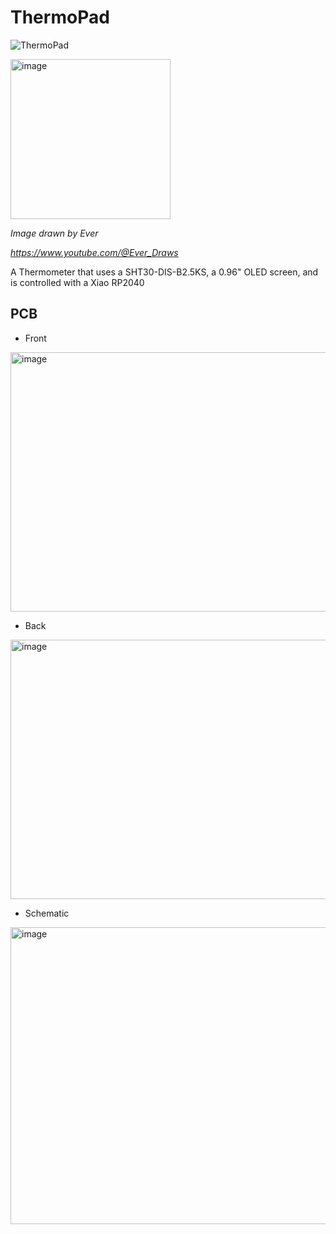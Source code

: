 # ThermoPad
![ThermoPad](https://hackatime-badge.hackclub.com/U08PZHZMXUH/ThermoPad)



<img width="256" height="256" alt="image" src="https://github.com/user-attachments/assets/6d422dc5-bf4a-46e4-aed1-98789fbb6c82" />

*Image drawn by Ever*

*https://www.youtube.com/@Ever_Draws*


A Thermometer that uses a SHT30-DIS-B2.5KS, a 0.96" OLED screen, and is controlled with a Xiao RP2040

## PCB

   - Front
<img width="981" height="415" alt="image" src="https://github.com/user-attachments/assets/70886893-1358-40fe-ad28-6d65b304209b" />


   - Back
<img width="981" height="415" alt="image" src="https://github.com/user-attachments/assets/5574e019-cd72-4c72-8b43-8b1f8b3ec135" />


   - Schematic
<img width="981" height="475" alt="image" src="https://github.com/user-attachments/assets/9bfe79b1-0b47-4c2a-9fce-307708d3900b" />

